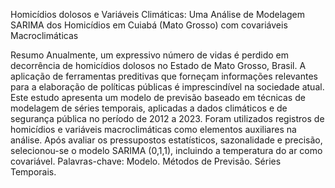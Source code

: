 Homicídios dolosos e Variáveis Climáticas: Uma Análise de Modelagem SARIMA dos Homicídios em Cuiabá (Mato Grosso) com covariáveis Macroclimáticas 

Resumo
Anualmente, um expressivo número de vidas é perdido em decorrência de homicídios dolosos no Estado de Mato Grosso, Brasil. A aplicação de ferramentas preditivas que forneçam informações relevantes para a elaboração de políticas públicas é imprescindível na sociedade atual. Este estudo apresenta um modelo de previsão baseado em técnicas de modelagem de séries temporais, aplicadas a dados climáticos e de segurança pública no período de 2012 a 2023. Foram utilizados registros de homicídios e variáveis macroclimáticas como elementos auxiliares na análise. Após avaliar os pressupostos estatísticos, sazonalidade e precisão, selecionou-se o modelo SARIMA (0,1,1), incluindo a temperatura do ar como covariável.
Palavras-chave: Modelo. Métodos de Previsão. Séries Temporais.
